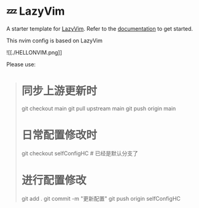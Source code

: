 # 💤 LazyVim

A starter template for [LazyVim](https://github.com/LazyVim/LazyVim).
Refer to the [documentation](https://lazyvim.github.io/installation) to get started.

This nvim config is based on LazyVim

![[./HELLONVIM.png]]

Please use:
> # 同步上游更新时
> git checkout main
> git pull upstream main
> git push origin main
>
> # 日常配置修改时
> git checkout selfConfigHC  # 已经是默认分支了
> # 进行配置修改
> git add .
> git commit -m "更新配置"
> git push origin selfConfigHC
